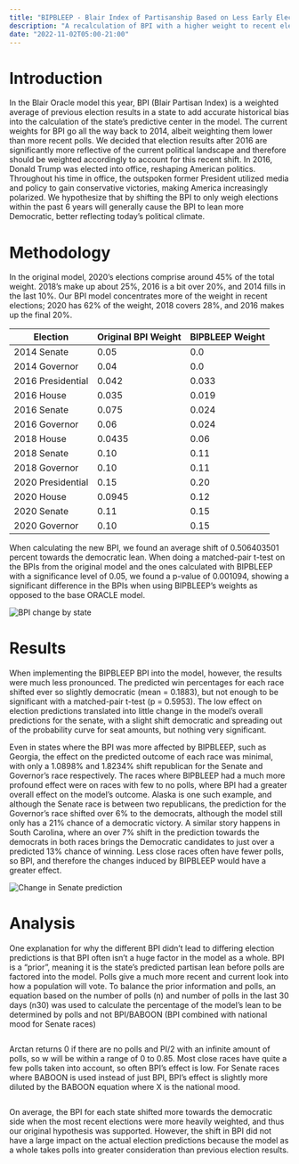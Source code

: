 ```yaml
---
title: "BIPBLEEP - Blair Index of Partisanship Based on Less Early Election Priority"
description: "A recalculation of BPI with a higher weight to recent election"
date: "2022-11-02T05:00-21:00"
---
```

  
# Introduction

In the Blair Oracle model this year, BPI (Blair Partisan Index) is a weighted average of previous election results in a state to add accurate historical bias into the calculation of the state’s predictive center in the model. The current weights for BPI go all the way back to 2014, albeit weighting them lower than more recent polls. We decided that election results after 2016 are significantly more reflective of the current political landscape and therefore should be weighted accordingly to account for this recent shift. In 2016, Donald Trump was elected into office, reshaping American politics. Throughout his time in office, the outspoken former President utilized media and policy to gain conservative victories, making America increasingly polarized. We hypothesize that by shifting the BPI to only weigh elections within the past 6 years will generally cause the BPI to lean more Democratic, better reflecting today’s political climate.

# Methodology

In the original model, 2020’s elections comprise around 45% of the total weight. 2018’s make up about 25%, 2016 is a bit over 20%, and 2014 fills in the last 10%. Our BPI model concentrates more of the weight in recent elections; 2020 has 62% of the weight, 2018 covers 28%, and 2016 makes up the final 20%.


| Election | Original BPI Weight | BIPBLEEP Weight |
| - | - | - |
2014 Senate| 0.05|0.0
2014 Governor|0.04|0.0
2016 Presidential|0.042|0.033
2016 House|0.035|0.019
2016 Senate|0.075|0.024
2016 Governor|0.06|0.024
2018 House|0.0435|0.06
2018 Senate|0.10|0.11
2018 Governor|0.10|0.11
2020 Presidential|0.15|0.20
2020 House|0.0945|0.12
2020 Senate|0.11|0.15
2020 Governor|0.10|0.15

When calculating the new BPI, we found an average shift of 0.506403501 percent towards the democratic lean. When doing a matched-pair t-test on the BPIs from the original model and the ones calculated with BIPBLEEP with a significance level of 0.05, we found a p-value of 0.001094, showing a significant difference in the BPIs when using BIPBLEEP’s weights as opposed to the base ORACLE model.

![BPI change by state](https://drive.google.com/uc?id=1BBOXeQf6HjUDMqct0wiMofDI1sHutt8o)

# Results

When implementing the BIPBLEEP BPI into the model, however, the results were much less pronounced. The predicted win percentages for each race shifted ever so slightly democratic (mean = 0.1883), but not enough to be significant with a matched-pair t-test (p = 0.5953). The low effect on election predictions translated into little change in the model’s overall predictions for the senate, with a slight shift democratic and spreading out of the probability curve for seat amounts, but nothing very significant.

Even in states where the BPI was more affected by BIPBLEEP, such as Georgia, the effect on the predicted outcome of each race was minimal, with only a 1.0898% and 1.8234% shift republican for the Senate and Governor’s race respectively. The races where BIPBLEEP had a much more profound effect were on races with few to no polls, where BPI had a greater overall effect on the model’s outcome. Alaska is one such example, and although the Senate race is between two republicans, the prediction for the Governor’s race shifted over 6% to the democrats, although the model still only has a 21% chance of a democratic victory. A similar story happens in South Carolina, where an over 7% shift in the prediction towards the democrats in both races brings the Democratic candidates to just over a predicted 13% chance of winning. Less close races often have fewer polls, so BPI, and therefore the changes induced by BIPBLEEP would have a greater effect.

![Change in Senate prediction](https://drive.google.com/uc?id=1DejaOAicNkuTcJmWIRyx8i4HFLAFJ48Q)

# Analysis

One explanation for why the different BPI didn’t lead to differing election predictions is that BPI often isn’t a huge factor in the model as a whole. BPI is a “prior”, meaning it is the state’s predicted partisan lean before polls are factored into the model. Polls give a much more recent and current look into how a population will vote. To balance the prior information and polls, an equation based on the number of polls (n) and number of polls in the last 30 days (n30) was used to calculate the percentage of the model’s lean to be determined by polls and not BPI/BABOON (BPI combined with national mood for Senate races)

<Center>
  <Math>{"\\(w = \\frac{1.9}{\\pi} \\arctan(1.75n_{30} + 0.05n)\\) "} </Math>
</Center>

Arctan returns 0 if there are no polls and PI/2 with an infinite amount of polls, so w will be within a range of 0 to 0.85. Most close races have quite a few polls taken into account, so often BPI’s effect is low. For Senate races where BABOON is used instead of just BPI, BPI’s effect is slightly more diluted by the BABOON equation where X is the national mood.

<Center>
  <Math>{"\\(BABOON = BPI + 0.15(X - 0.5)\\) "} </Math>
</Center>


On average, the BPI for each state shifted more towards the democratic side when the most recent elections were more heavily weighted, and thus our original hypothesis was supported. However, the shift in BPI did not have a large impact on the actual election predictions because the model as a whole takes polls into greater consideration than previous election results. 
